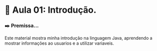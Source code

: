 # 📒 Aula 01: Introdução.
### ✒️ Premissa...
Este material mostra minha introdução na linguagem Java, aprendendo a mostrar informações ao usuarios e a utilizar variaveis.